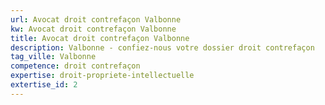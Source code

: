 ```yaml
---
url: Avocat droit contrefaçon Valbonne
kw: Avocat droit contrefaçon Valbonne
title: Avocat droit contrefaçon Valbonne
description: Valbonne - confiez-nous votre dossier droit contrefaçon
tag_ville: Valbonne
competence: droit contrefaçon
expertise: droit-propriete-intellectuelle
extertise_id: 2
---
```

